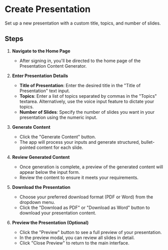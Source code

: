 # Create Presentation

Set up a new presentation with a custom title, topics, and number of slides.

## Steps

1. **Navigate to the Home Page**
   - After signing in, you'll be directed to the home page of the Presentation Content Generator.

2. **Enter Presentation Details**
   - **Title of Presentation**: Enter the desired title in the "Title of Presentation" text input.
   - **Topics**: Enter a list of topics separated by commas in the "Topics" textarea. Alternatively, use the voice input feature to dictate your topics.
   - **Number of Slides**: Specify the number of slides you want in your presentation using the numeric input.

3. **Generate Content**
   - Click the "Generate Content" button.
   - The app will process your inputs and generate structured, bullet-pointed content for each slide.

4. **Review Generated Content**
   - Once generation is complete, a preview of the generated content will appear below the input form.
   - Review the content to ensure it meets your requirements.

5. **Download the Presentation**
   - Choose your preferred download format (PDF or Word) from the dropdown menu.
   - Click the "Download as PDF" or "Download as Word" button to download your presentation content.

6. **Preview the Presentation (Optional)**
   - Click the "Preview" button to see a full preview of your presentation.
   - In the preview modal, you can review all slides in detail.
   - Click "Close Preview" to return to the main interface.